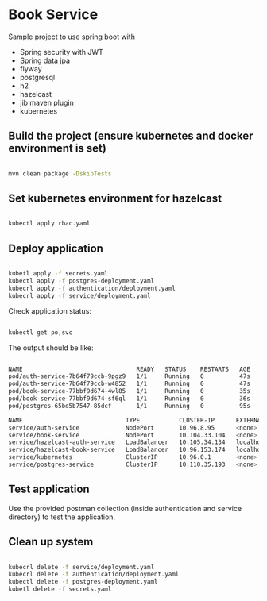# Book Service

Sample project to use spring boot with

- Spring security with JWT
- Spring data jpa
- flyway
- postgresql
- h2
- hazelcast
- jib maven plugin
- kubernetes

## Build the project (ensure kubernetes and docker environment is set)

```sh

mvn clean package -DskipTests

```

## Set kubernetes environment for hazelcast

```sh

kubectl apply rbac.yaml

```

## Deploy application

```sh

kubetl apply -f secrets.yaml
kubectl apply -f postgres-deployment.yaml
kubecrl apply -f authentication/deployment.yaml
kubecrl apply -f service/deployment.yaml

```

Check application status:

```sh

kubectl get po,svc

```

The output should be like:

```sh

NAME                                READY   STATUS    RESTARTS   AGE
pod/auth-service-7b64f79ccb-9pgz9   1/1     Running   0          47s
pod/auth-service-7b64f79ccb-w4852   1/1     Running   0          47s
pod/book-service-77bbf9d674-4wl85   1/1     Running   0          35s
pod/book-service-77bbf9d674-sf6ql   1/1     Running   0          36s
pod/postgres-65bd5b7547-85dcf       1/1     Running   0          95s

NAME                             TYPE           CLUSTER-IP      EXTERNAL-IP   PORT(S)          AGE
service/auth-service             NodePort       10.96.8.95      <none>        80:31001/TCP     47s
service/book-service             NodePort       10.104.33.104   <none>        80:31002/TCP     36s
service/hazelcast-auth-service   LoadBalancer   10.105.34.134   localhost     5701:30835/TCP   47s
service/hazelcast-book-service   LoadBalancer   10.96.153.174   localhost     5701:30728/TCP   36s
service/kubernetes               ClusterIP      10.96.0.1       <none>        443/TCP          3d3h
service/postgres-service         ClusterIP      10.110.35.193   <none>        5432/TCP         95s

```

## Test application

Use the provided postman collection (inside authentication and service directory) to test the application.

## Clean up system

```sh

kubecrl delete -f service/deployment.yaml
kubecrl delete -f authentication/deployment.yaml
kubectl delete -f postgres-deployment.yaml
kubetl delete -f secrets.yaml

```
